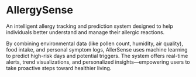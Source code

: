# AllergySense
An intelligent allergy tracking and prediction system designed to help individuals better understand and manage their allergic reactions. 

By combining environmental data (like pollen count, humidity, air quality), food intake, and personal symptom logs, AllerSense uses machine learning to predict high-risk days and potential triggers. The system offers real-time alerts, trend visualizations, and personalized insights—empowering users to take proactive steps toward healthier living.
